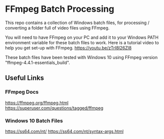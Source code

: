 # FFmpeg Batch Processing

This repo contains a collection of Windows batch files, for processing / converting a folder full of video files using FFmpeg.

You will need to have FFmpeg on your PC and add it to your Windows PATH environment variable for these batch files to work.
Here is a tutorial video to help you get set-up with FFmpeg. https://youtu.be/zTrI8l26Zl8

These batch files have been tested with Windows 10 using FFmpeg version "ffmpeg-4.4.1-essentials_build".

## Useful Links

### FFmpeg Docs
https://ffmpeg.org/ffmpeg.html
https://superuser.com/questions/tagged/ffmpeg

### Windows 10 Batch Files
https://ss64.com/nt/
https://ss64.com/nt/syntax-args.html
